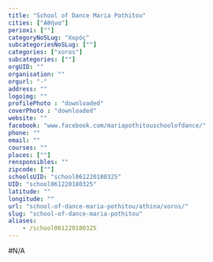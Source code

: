 ```yaml
---
title: "School of Dance Maria Pothitou"
cities: ["Αθήνα"]
perioxi: [""]
categoryNoSLug: "Χορός"
subcategoriesNoSLug: [""]
categories: ["xoros"]
subcategories: [""]
orgUID: ""
organisation: ""
orgurl: "-"
address: ""
logoimg: ""
profilePhoto : "downloaded"
coverPhoto : "downloaded"
website: ""
facebook: "www.facebook.com/mariapothitouschoolofdance/"
phone: ""
email: ""
courses: ""
places: [""]
rensponsibles: ""
zipcode: [""]
schoolsUID: "school061220180325"
UID: "school061220180325"
latitude: ""
longitude: ""
url: "school-of-dance-maria-pothitou/athina/xoros/"
slug: "school-of-dance-maria-pothitou"
aliases:
    - /school061220180325
---
```





#N/A